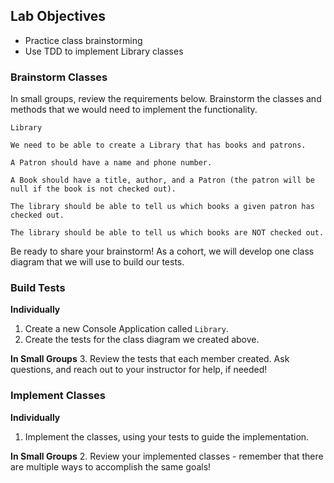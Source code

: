 ## Lab Objectives
- Practice class brainstorming
- Use TDD to implement Library classes

### Brainstorm Classes

In small groups, review the requirements below.  Brainstorm the classes and methods that we would need to implement the functionality.

```
Library

We need to be able to create a Library that has books and patrons.

A Patron should have a name and phone number.

A Book should have a title, author, and a Patron (the patron will be null if the book is not checked out).

The library should be able to tell us which books a given patron has checked out.

The library should be able to tell us which books are NOT checked out.
```

Be ready to share your brainstorm!  As a cohort, we will develop one class diagram that we will use to build our tests.

### Build Tests

**Individually**
1. Create a new Console Application called `Library`.
2. Create the tests for the class diagram we created above.

**In Small Groups**
3. Review the tests that each member created.  Ask questions, and reach out to your instructor for help, if needed!


### Implement Classes

**Individually**
1. Implement the classes, using your tests to guide the implementation.

**In Small Groups**
2. Review your implemented classes - remember that there are multiple ways to accomplish the same goals!
